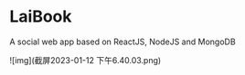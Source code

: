 # LaiBook
A social web app based on ReactJS, NodeJS and MongoDB

![img](截屏2023-01-12 下午6.40.03.png)
